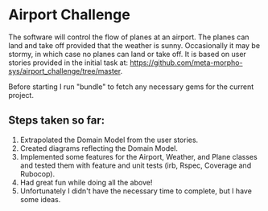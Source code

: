 # Airport Challenge

The software will control the flow of planes at an airport. The planes can land and take off provided that the weather is sunny. Occasionally it may be stormy, in which case no planes can land or take off.  It is based on user stories provided in the initial task at: https://github.com/meta-morpho-sys/airport_challenge/tree/master.

Before starting I run "bundle" to fetch any necessary gems for the current project.

## Steps taken so far:
1. Extrapolated the Domain Model from the user stories.
2. Created diagrams reflecting the Domain Model.
3. Implemented some features for the Airport, Weather, and Plane classes and tested them with feature and unit tests (irb, Rspec, Coverage and Rubocop).
4. Had great fun while doing all the above!
5. Unfortunately I didn't have the necessary time to complete, but I have some ideas.


